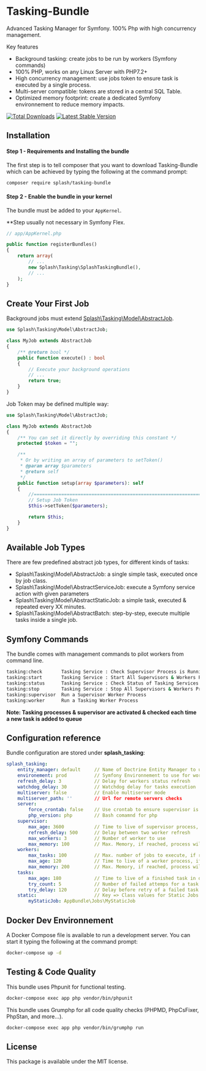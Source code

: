 # Tasking-Bundle

Advanced Tasking Manager for Symfony. 100% Php with high concurrency management.

Key features
- Background tasking: create jobs to be run by workers (Symfony commands) 
- 100% PHP, works on any Linux Server with PHP7.2+
- High concurrency management: use jobs token to ensure task is executed by a single process.
- Multi-server compatible: tokens are stored in a central SQL Table.
- Optimized memory footprint: create a dedicated Symfony environnement to reduce memory impacts.

[![Total Downloads](https://poser.pugx.org/splash/tasking-bundle/downloads.png)](https://packagist.org/packages/splash/tasking-bundle) 
[![Latest Stable Version](https://poser.pugx.org/splash/tasking-bundle/v/stable.png)](https://packagist.org/packages/splash/tasking-bundle)

## Installation

#### Step 1 - Requirements and Installing the bundle
The first step is to tell composer that you want to download Tasking-Bundle which can
be achieved by typing the following at the command prompt:

```bash
composer require splash/tasking-bundle
```

#### Step 2 - Enable the bundle in your kernel

The bundle must be added to your `AppKernel`.

**Step usually not necessary in Symfony Flex.

```php
// app/AppKernel.php

public function registerBundles()
{
    return array(
        // ...
        new Splash\Tasking\SplashTaskingBundle(),
        // ...
    );
}
```

## Create Your First Job

Background jobs must extend [Splash\Tasking\Model\AbstractJob](https://github.com/SplashSync/Tasking-Bundle/blob/master/src/Model/AbstractJob.php).

```php
use Splash\Tasking\Model\AbstractJob;

class MyJob extends AbstractJob
{
    /** @return bool */
    public function execute() : bool
    {
        // Execute your background operations
        // ...
        return true;
    }
}
```

Job Token may be defined multiple way: 

```php
use Splash\Tasking\Model\AbstractJob;

class MyJob extends AbstractJob
{
    /** You can set it directly by overriding this constant */
    protected $token = "";

    /**
     * Or by writing an array of parameters to setToken()
     * @param array $parameters 
     * @return self
     */
    public function setup(array $parameters): self
    {
        //====================================================================//
        // Setup Job Token
        $this->setToken($parameters);

        return $this;
    }
}
```
## Available Job Types

There are few predefined abstract job types, for different kinds of tasks: 
- Splash\Tasking\Model\AbstractJob: a single simple task, executed once by job class.
- Splash\Tasking\Model\AbstractServiceJob: execute a Symfony service action with given parameters
- Splash\Tasking\Model\AbstractStaticJob: a simple task, executed & repeated every XX minutes.
- Splash\Tasking\Model\AbstractBatch: step-by-step, execute multiple tasks inside a single job. 

## Symfony Commands

The bundle comes with management commands to pilot workers from command line.
```bash
tasking:check       Tasking Service : Check Supervisor Process is Running on Current Machines
tasking:start       Tasking Service : Start All Supervisors & Workers Process on All Machines
tasking:status      Tasking Service : Check Status of Tasking Services
tasking:stop        Tasking Service : Stop All Supervisors & Workers Process on All Machines
tasking:supervisor  Run a Supervisor Worker Process 
tasking:worker      Run a Tasking Worker Process 
```

**Note: Tasking processes & supervisor are activated & checked each time a new task is added to queue**

## Configuration reference

Bundle configuration are stored under **splash_tasking**:

```yaml
splash_tasking:
    entity_manager: default     // Name of Doctrine Entity Manager to use for Tasks & Token Storage
    environement: prod          // Symfony Environnement to use for workers
    refresh_delay: 3            // Delay for workers status refresh
    watchdog_delay: 30          // Watchdog delay for tasks execution
    multiserver: false          // Enable multiserver mode
    multiserver_path: ''        // Url for remote servers checks 
    server:     
        force_crontab: false    // Use crontab to ensure supervisor is running (Useless if you uses 3+ workers)
        php_version: php        // Bash comamnd for php
    supervisor:
        max_age: 3600           // Time to live of supervisor process, if reached, process will die
        refresh_delay: 500      // Delay between two worker refresh  
        max_workers: 3          // Number of worker to use
        max_memory: 100         // Max. Memory, if reached, process will die
    workers:
        max_tasks: 100          // Max. number of jobs to execute, if reached, process will die
        max_age: 120            // Time to live of a worker process, if reached, process will die
        max_memory: 200         // Max. Memory, if reached, process will die
    tasks:
        max_age: 180            // Time to live of a finished task in database
        try_count: 5            // Number of failed attemps for a task
        try_delay: 120          // Delay before retry of a failed task
    static:                     // Key => Class values for Static Jobs
        myStaticJob: AppBundle\Jobs\MyStaticJob          
```

## Docker Dev Environnement

A Docker Compose file is available to run a development server. 
You can start it typing the following at the command prompt:

```bash
docker-compose up -d
```

## Testing & Code Quality

This bundle uses Phpunit for functional testing.
```bash
docker-compose exec app php vendor/bin/phpunit 
```

This bundle uses Grumphp for all code quality checks (PHPMD, PhpCsFixer, PhpStan, and more...).
```bash
docker-compose exec app php vendor/bin/grumphp run 
```

## License

This package is available under the MIT license.

